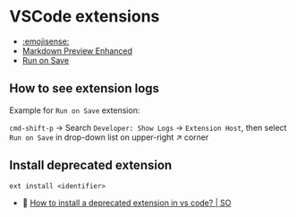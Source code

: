 # VSCode extensions

- [:emojisense:](https://marketplace.visualstudio.com/items?itemName=bierner.emojisense)
- [Markdown Preview Enhanced](https://marketplace.visualstudio.com/items?itemName=shd101wyy.markdown-preview-enhanced)
- [Run on Save](https://marketplace.visualstudio.com/items?itemName=emeraldwalk.RunOnSave)

## How to see extension logs

Example for `Run on Save` extension:

`cmd-shift-p` -> Search `Developer: Show Logs` -> `Extension Host`, then select `Run on Save` in drop-down list on upper-right :arrow_upper_right: corner

## Install deprecated extension

```
ext install <identifier>
```

- :speech_balloon: [How to install a deprecated extension in vs code? | SO](https://stackoverflow.com/questions/75730805/how-to-install-a-deprecated-extension-in-vs-code)